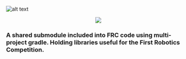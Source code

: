 ![alt text](https://avatars1.githubusercontent.com/u/58220426?s=200&v=4)
<div style="text-align:center"><img src="https://avatars1.githubusercontent.com/u/58220426?s=200&v=4" /></div>

### A shared submodule included into FRC code using multi-project gradle. Holding libraries useful for the First Robotics Competition.
